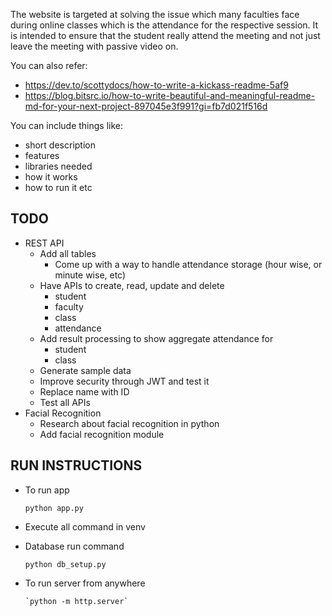 The website is targeted at solving the issue which many faculties face during online classes which is the attendance for the respective session. It is intended to  ensure that the student really attend the meeting and not just leave the meeting with passive video on.

You can also refer:
* https://dev.to/scottydocs/how-to-write-a-kickass-readme-5af9
* https://blog.bitsrc.io/how-to-write-beautiful-and-meaningful-readme-md-for-your-next-project-897045e3f991?gi=fb7d021f516d

You can include things like:
* short description
* features
* libraries needed
* how it works
* how to run it etc


## TODO
* REST API
    * Add all tables
        * Come up with a way to handle attendance storage (hour wise, or minute wise, etc)
    * Have APIs to create, read, update and delete
        * student
        * faculty
        * class
        * attendance
    * Add result processing to show aggregate attendance for
        * student
        * class
    * Generate sample data
    * Improve security through JWT and test it
    * Replace name with ID
    * Test all APIs
* Facial Recognition
    * Research about facial recognition in python
    * Add facial recognition module
    
## RUN INSTRUCTIONS
* To run app 

    ` python app.py `
* Execute all command in venv 
* Database run command

     `python db_setup.py` 
     
 * To run server from anywhere 
 
       `python -m http.server`             
     
            
